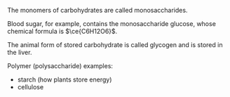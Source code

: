 The monomers of carbohydrates are called monosaccharides.

Blood sugar, for example, contains the monosaccharide glucose, whose chemical formula is $\ce{C6H12O6}$.

The animal form of stored carbohydrate is called glycogen and is stored in the liver.

Polymer (polysaccharide) examples:

- starch (how plants store energy)
- cellulose
